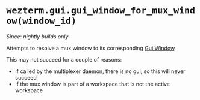 # `wezterm.gui.gui_window_for_mux_window(window_id)`

*Since: nightly builds only*

Attempts to resolve a mux window to its corresponding [Gui Window](../window/index.md).

This may not succeed for a couple of reasons:

* If called by the multiplexer daemon, there is no gui, so this will never succeed
* If the mux window is part of a workspace that is not the active workspace
